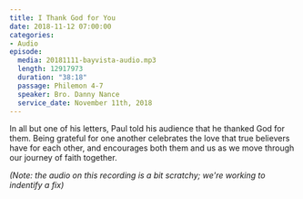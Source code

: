 ```yaml
---
title: I Thank God for You
date: 2018-11-12 07:00:00
categories:
- Audio
episode:
  media: 20181111-bayvista-audio.mp3
  length: 12917973
  duration: "38:18"
  passage: Philemon 4-7
  speaker: Bro. Danny Nance
  service_date: November 11th, 2018
---
```

In all but one of his letters, Paul told his audience that he thanked God for them. Being grateful for one another celebrates the love that true believers have for each other, and encourages both them and us as we move through our journey of faith together.

_(Note: the audio on this recording is a bit scratchy; we're working to indentify a fix)_